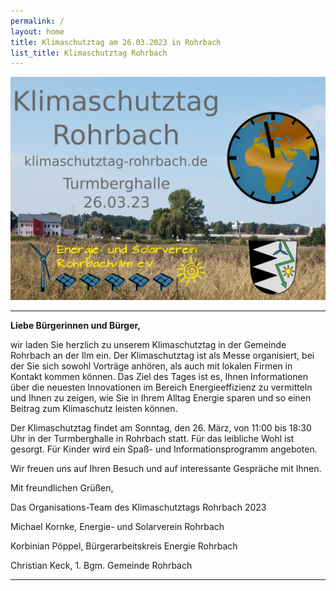 ```yaml
---
permalink: /
layout: home
title: Klimaschutztag am 26.03.2023 in Rohrbach
list_title: Klimaschutztag Rohrbach
---
```


<img src="assets/imgs/KlimaschutztagRohrbachV2.jpg" alt="KlimaschutztagRohrbach" width="800"/>

***


**Liebe Bürgerinnen und Bürger,**

wir laden Sie herzlich zu unserem Klimaschutztag in der Gemeinde Rohrbach an der Ilm ein. Der Klimaschutztag ist als Messe organisiert, bei der Sie sich sowohl Vorträge anhören, als auch mit lokalen Firmen in Kontakt kommen können. 
Das Ziel des Tages ist es, Ihnen Informationen über die neuesten Innovationen im Bereich Energieeffizienz zu vermitteln und Ihnen zu zeigen, wie Sie in Ihrem Alltag Energie sparen und so einen Beitrag zum Klimaschutz leisten können.

Der Klimaschutztag findet am Sonntag, den 26. März, von 11:00 bis 18:30 Uhr in der Turmberghalle in Rohrbach statt. Für das leibliche Wohl ist gesorgt. Für Kinder wird ein Spaß- und Informationsprogramm angeboten.

Wir freuen uns auf Ihren Besuch und auf interessante Gespräche mit Ihnen.

Mit freundlichen Grüßen,

Das Organisations-Team des Klimaschutztags Rohrbach 2023


Michael Kornke, Energie- und Solarverein Rohrbach

Korbinian Pöppel, Bürgerarbeitskreis Energie Rohrbach

Christian Keck, 1. Bgm. Gemeinde Rohrbach

***

